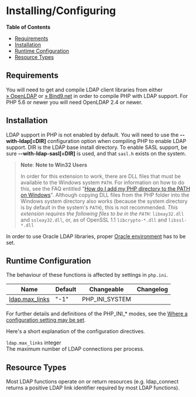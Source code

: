 Installing/Configuring
======================

**Table of Contents**

-   [Requirements](/ldap/setup.html#Requirements)
-   [Installation](/ldap/setup.html#Installation)
-   [Runtime Configuration](/ldap/setup.html#Runtime%20Configuration)
-   [Resource Types](/ldap/setup.html#Resource%20Types)

Requirements
------------

You will need to get and compile LDAP client libraries from either
<a href="ftp://ftp.openldap.org/pub/OpenLDAP/openldap-stable/" class="link external">» OpenLDAP</a>
or
<a href="http://www.bind9.net/download-openldap/" class="link external">» Bind9.net</a>
in order to compile PHP with LDAP support. For PHP 5.6 or newer you will
need OpenLDAP 2.4 or newer.

Installation
------------

LDAP support in PHP is not enabled by default. You will need to use the
**--with-ldap\[=DIR\]** configuration option when compiling PHP to
enable LDAP support. DIR is the LDAP base install directory. To enable
SASL support, be sure **--with-ldap-sasl\[=DIR\]** is used, and that
`sasl.h` exists on the system.

> **Note**: **Note to Win32 Users**  
>
> In order for this extension to work, there are DLL files that must be
> available to the Windows system `PATH`. For information on how to do
> this, see the FAQ entitled
> "<a href="/faq/installation.html#faq.installation.addtopath" class="link">How do I add my PHP directory to the PATH on Windows</a>".
> Although copying DLL files from the PHP folder into the Windows system
> directory also works (because the system directory is by default in
> the system's `PATH`), this is not recommended. *This extension
> requires the following files to be in the `PATH`:* `libeay32.dll` and
> `ssleay32.dll`, or, as of OpenSSL 1.1 `libcrypto-*.dll` and
> `libssl-*.dll`

In order to use Oracle LDAP libraries, proper
<a href="/book/oci8.html#Requirements" class="link">Oracle environment</a>
has to be set.

Runtime Configuration
---------------------

The behaviour of these functions is affected by settings in `php.ini`.

| Name                                                        | Default | Changeable       | Changelog |
|-------------------------------------------------------------|---------|------------------|-----------|
| <a href="/ldap/setup.html#" class="link">ldap.max_links</a> | "-1"    | PHP\_INI\_SYSTEM |           |

For further details and definitions of the PHP\_INI\_\* modes, see the
<a href="/configuration/changes/modes.html" class="xref">Where a configuration setting may be set</a>.

Here's a short explanation of the configuration directives.

`ldap.max_links` <span class="type">integer</span>  
The maximum number of LDAP connections per process.

Resource Types
--------------

Most LDAP functions operate on or return resources (e.g. <span
class="function">ldap\_connect</span> returns a positive LDAP link
identifier required by most LDAP functions).

